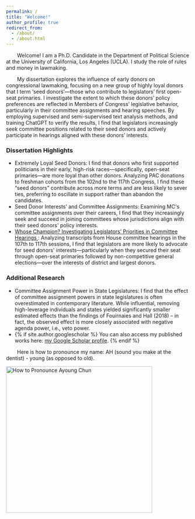```yaml
---
permalink: /
title: "Welcome!"
author_profile: true
redirect_from: 
  - /about/
  - /about.html
---
```


<p style="text-indent: 30px;"> Welcome! I am a Ph.D. Candidate in the Department of Political Science at the University of California, Los Angeles (UCLA). I study the role of rules and money in lawmaking.<br>

<p style="text-indent: 30px;"> My dissertation explores the influence of early donors on congressional lawmaking, focusing on a new group of highly loyal donors that I term ‘seed donors’—those who contribute to legislators’ first open-seat primaries. I investigate the extent to which these donors’ policy preferences are reflected in Members of Congress’ legislative behavior, particularly in their committee assignments and hearing speeches. By employing supervised and semi-supervised text analysis methods, and training ChatGPT to verify the results, I find that legislators increasingly seek committee positions related to their seed donors and actively participate in hearings aligned with these donors’ interests.<br>

<h3>Dissertation Highlights</h3>
<ul>
<li> Extremely Loyal Seed Donors: I find that donors who first supported politicians in their early, high-risk races—specifically, open-seat primaries—are more loyal than other donors. Analyzing PAC donations to freshman cohorts from the 102nd to the 117th Congress, I find these “seed donors” contribute across more terms and are less likely to sever ties, preferring to oscillate in support rather than abandon the candidates. </li>
<li> Seed Donor Interests’ and Committee Assignments: Examining MC's committee assignments over their careers, I find that they increasingly seek and succeed in joining committees whose jurisdictions align with their seed donors' policy interests. </li>
<li> <a href="https://www.dropbox.com/scl/fi/uw29e7dlxry2rfae66xde/chun_speechincommittees_nov.pdf?rlkey=6jl3lw0ccrgs4mmgbpahalq0z&st=vlsw1hwf&dl=0"> Whose Champion? Investigating Legislators’ Priorities in Committee Hearings </a>: Analyzing transcripts from House committee hearings in the 107th to 117th sessions, I find that legislators are more likely to advocate for seed donors' interests—particularly when they secured their seat through open-seat primaries followed by non-competitive general elections—over the interests of district and largest donors. </li> 
</ul>

<h3>Additional Research</h3>
<ul>
  <li>Committee Assignment Power in State Legislatures: I find that the effect of committee assignment powers in state legislatures is often overestimated in contemporary literature. While influential, removing high-leverage individuals and states yielded significantly smaller estimated effects than the findings of Fouirnaies and Hall (2018) – in fact, the observed effect is more closely associated with negative agenda power, i.e., veto power.</li> 
  <li>{% if site.author.googlescholar %} You can also access my published works here: <a href="{{site.author.googlescholar}}">my Google Scholar profile</a>. {% endif %}</li>
</ul>

<p> <p style="text-indent: 30px;"> Here is how to pronounce my name: AH (sound you make at the dentist) - young (as opposed to old).</p>

<img src="https://ayoungchun.github.io/images/sayname.jpg" alt="How to Pronounce Ayoung Chun" width="400"/>
